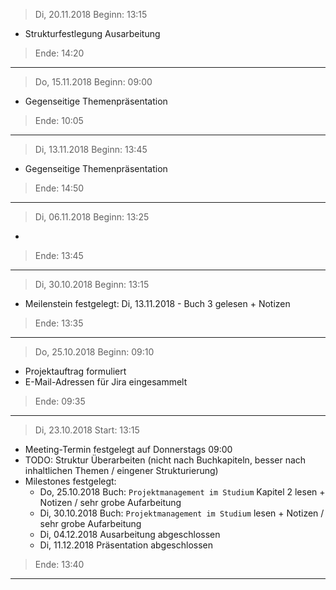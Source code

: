 > Di, 20.11.2018
> Beginn: 13:15

- Strukturfestlegung Ausarbeitung

> Ende: 14:20

---

> Do, 15.11.2018
> Beginn: 09:00

- Gegenseitige Themenpräsentation

> Ende: 10:05

---

> Di, 13.11.2018
> Beginn: 13:45

- Gegenseitige Themenpräsentation

> Ende: 14:50

---

> Di, 06.11.2018
> Beginn: 13:25

-

> Ende: 13:45

---

> Di, 30.10.2018
> Beginn: 13:15

- Meilenstein festgelegt: Di, 13.11.2018 - Buch 3 gelesen + Notizen

> Ende: 13:35

---

> Do, 25.10.2018
> Beginn: 09:10

- Projektauftrag formuliert
- E-Mail-Adressen für Jira eingesammelt

> Ende: 09:35

---

> Di, 23.10.2018
> Start: 13:15

- Meeting-Termin festgelegt auf Donnerstags 09:00
- TODO: Struktur Überarbeiten (nicht nach Buchkapiteln, besser nach inhaltlichen Themen / eingener Strukturierung)
- Milestones festgelegt:
	 - Do, 25.10.2018 Buch: `Projektmanagement im Studium` Kapitel 2 lesen + Notizen / sehr grobe Aufarbeitung
	- Di, 30.10.2018 Buch: `Projektmanagement im Studium` lesen + Notizen / sehr grobe Aufarbeitung
	- Di, 04.12.2018 Ausarbeitung abgeschlossen
	- Di, 11.12.2018 Präsentation abgeschlossen

> Ende: 13:40

---
